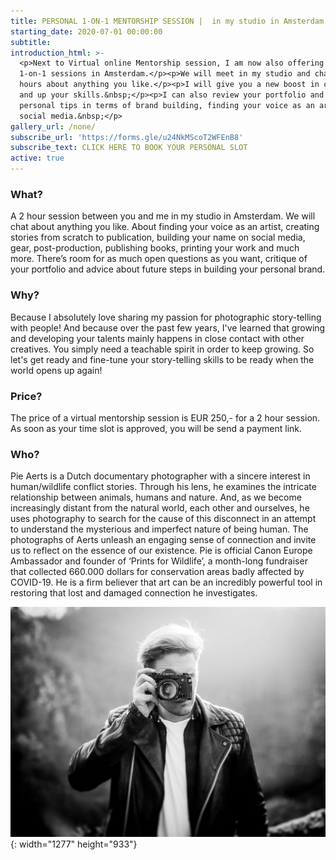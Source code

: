 ```yaml
---
title: PERSONAL 1-ON-1 MENTORSHIP SESSION |  in my studio in Amsterdam
starting_date: 2020-07-01 00:00:00
subtitle:
introduction_html: >-
  <p>Next to Virtual online Mentorship session, I am now also offering personal
  1-on-1 sessions in Amsterdam.</p><p>We will meet in my studio and chat for 2
  hours about anything you like.</p><p>I will give you a new boost in creativity
  and up your skills.&nbsp;</p><p>I can also review your portfolio and give you
  personal tips in terms of brand building, finding your voice as an artist and
  social media.&nbsp;</p>
gallery_url: /none/
subscribe_url: 'https://forms.gle/u24NkMScoT2WFEnB8'
subscribe_text: CLICK HERE TO BOOK YOUR PERSONAL SLOT
active: true
---
```


### What?

A 2 hour session between you and me in my studio in Amsterdam. We will chat about anything you like. About finding your voice as an artist, creating stories from scratch to publication, building your name on social media, gear, post-production, publishing books, printing your work and much more. There’s room for as much open questions as you want, critique of your portfolio and advice about future steps in building your personal brand.

### Why?

Because I absolutely love sharing my passion for photographic story-telling with people\! And because over the past few years, I've learned that growing and developing your talents mainly happens in close contact with other creatives. You simply need a teachable spirit in order to keep growing. So let's get ready and fine-tune your story-telling skills to be ready when the world opens up again\!&nbsp;

### Price?

The price of a virtual mentorship session is EUR 250,- for a 2 hour session. As soon as your time slot is approved, you will be send a payment link.&nbsp;

### Who?

Pie Aerts is a Dutch documentary photographer with a sincere interest in human/wildlife conflict stories. Through his lens, he examines the intricate relationship between animals, humans and nature. And, as we become increasingly distant from the natural world, each other and ourselves, he uses photography to search for the cause of this disconnect in an attempt to understand the mysterious and imperfect nature of being human. The photographs of Aerts unleash an engaging sense of connection and invite us to reflect on the essence of our existence. Pie is official Canon Europe Ambassador and founder of ‘Prints for Wildlife’, a month-long fundraiser that collected 660.000 dollars for conservation areas badly affected by COVID-19. He is a firm believer that art can be an incredibly powerful tool in restoring that lost and damaged connection he investigates.

![](/uploads/0h3a6324-copy-5-3.JPG){: width="1277" height="933"}
